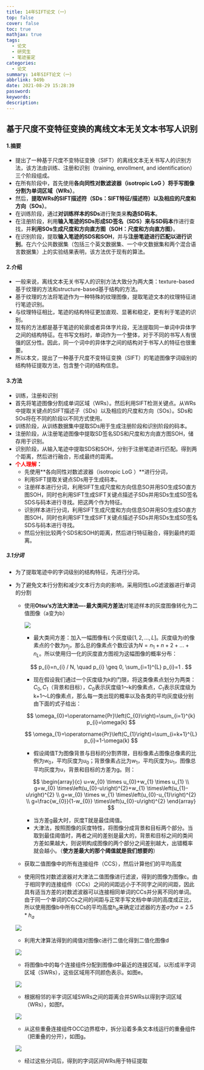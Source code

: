 ```yaml
---
title: 14年SIFT论文（一）
top: false
cover: false
toc: true
mathjax: true
tags:
  - 论文
  - 研究生
  - 笔迹鉴定
categories:
  - 论文
summary: 14年SIFT论文（一）
abbrlink: 949b
date: 2021-08-29 15:28:39
password:
keywords:
description:
---
```

## 基于尺度不变特征变换的离线文本无关文本书写人识别 

#### 1.摘要

- 提出了一种基于尺度不变特征变换（SIFT）的离线文本无关书写人的识别方法，该方法由训练、注册和识别（training, enrollment, and identification）三个阶段组成。
- 在所有阶段中，首先使用**各向同性对数滤波器（isotropic LoG ）**将手写图像分割为**单词区域（WRs）**。
- 然后，**提取WRs的SIFT描述符（SDs：SIFT特征/描述符）**以及相应的**尺度和方向（SOs）**。
- 在训练阶段，通过**对训练样本的SDs**进行聚类来**构造SD码本**。
- 在注册阶段，利用**输入笔迹的SDs形成SD签名（SDS）**来与**SD码本**作进行查找，并**利用SOs生成尺度和方向直方图（SOH：尺度和方向直方图）**。
- 在识别阶段，提取**输入笔迹的SDS和SOH**，并与**注册笔迹进行匹配以进行识别**。在六个公共数据集（包括三个英文数据集、一个中文数据集和两个混合语言数据集）上的实验结果表明，该方法优于现有的算法。

#### 2.介绍

- 一般来说，离线文本无关书写人的识别方法大致分为两大类：texture-based基于纹理的方法和structure-based基于结构的方法。
- 基于纹理的方法将笔迹作为一种特殊的纹理图像，提取笔迹文本的纹理特征进行笔迹识别。
- 与纹理特征相比，笔迹的结构特征更加直观、显著和稳定，更有利于笔迹的识别。
- 现有的方法都是基于笔迹的轮廓或者异体字片段，无法提取同一单词中异体字之间的结构特征。在书写文档时，单词作为一个整体，对于不同的书写人有很强的区分性。因此，同一个词中的异体字之间的结构对于书写人的特征也很重要。
- 所以本文，提出了一种基于尺度不变特征变换（SIFT）的笔迹图像字词级别的结构特征提取方法，包含整个词的结构信息。

#### 3.方法

- 训练，注册和识别
- 首先将笔迹图像分割成单词区域（WRs）。然后利用SIFT检测关键点。从WRs中提取关键点的SIFT描述子（SDs）以及相应的尺度和方向（SOs）。SDs和SOs将在不同的阶段以不同方式使用。
- 训练阶段，从训练数据集中提取SDs用于生成注册阶段和识别阶段的码本。
- 注册阶段，从注册笔迹图像中提取SD签名SDS和尺度和方向直方图SOH，储存用于识别。
- 识别阶段，从输入笔迹中提取SDS和SOH，分别于注册笔迹进行匹配。得到两个距离，然后进行融合，形成最终的距离。
- **<font color=red>个人理解</font>：**
  - 先使用**各向同性对数滤波器（isotropic LoG ）**进行分词，
  - 利用SIFT提取关键点SDs用于生成码本。
  - 注册样本进行分词，利用SIFT生成尺度和方向信息SO并用SO生成SO直方图SOH，同时也利用SIFT生成SIFT关键点描述子SDs并用SDs生成SD签名SDS与码本进行寻找。把这两个作为特征。
  - 识别样本进行分词，利用SIFT生成尺度和方向信息SO并用SO生成SO直方图SOH，同时也利用SIFT生成SIFT关键点描述子SDs并用SDs生成SD签名SDS与码本进行寻找。
  - 然后分别比较两个SDS和SOH的距离，然后进行特征融合，得到最终的距离。

##### 3.1分词

- 为了提取笔迹中的字词级别的结构特征，先进行分词。

- 为了避免文本行分割和减少文本行方向的影响，采用同性LoG滤波器进行单词的分割

  - 使用**Otsu‘s方法大津法—-最大类间方差法**对笔迹样本的灰度图像转化为二值图像（a变为b）

    ![](https://leng-mypic.oss-cn-beijing.aliyuncs.com/20210829143931.png)

    - 最大类间方差：加入一幅图像有$L$个灰度级$[1,2,...,L]$。灰度级为$i$的像素点的个数为$n_j$，那么总的像素点个数应该为$N=n_1+n+2+...+n_L$。所以使用归一化的灰度直方图视为这幅图像的概率分布：

    $$
    p_{i}=n_{i} / N, \quad p_{i} \geq 0, \sum_{i=1}^{L} p_{i}=1 .
    $$

    - 现在假设我们通过一个灰度级为k的门限，将这类像素点划分为两类：$C_{0},C_1$（背景和目标），$C_0$表示灰度级1～k的像素点，$C_1$表示灰度级为k+1～L的像素点，那么每一类出现的概率以及各类的平均灰度级分别由下面的式子给出：

    $$
    \omega_{0}=\operatorname{Pr}\left(C_{0}\right)=\sum_{i=1}^{k} p_{i}=\omega(k)
    $$

    $$
    \omega_{1}=\operatorname{Pr}\left(C_{1}\right)=\sum_{i=k+1}^{L} p_{i}=1-\omega(k)
    $$

    - 假设阈值T为图像背景与目标的分割界限，目标像素占图像总像素的比例为$w_0$，平均灰度为$u_0$；背景像素占比为$w_1$，平均灰度为$u_1$，图像总平均灰度为u，背景和目标的方差为g。则：

    $$
    \begin{array}{c}
    u=w_{0} \times u_{0}+w_{1} \times u_{1} \\
    g=w_{0} \times\left(u_{0}-u\right)^{2}+w_{1} \times\left(u_{1}-u\right)^{2} \\
    g=w_{0} \times w_{1} \times\left(u_{0}-u_{1}\right)^{2} \\
    g=\frac{w_{0}}{1-w_{0}} \times\left(u_{0}-u\right)^{2}
    \end{array}
    $$

    - 当方差g最大时，灰度T就是最佳阈值。
    - 大津法，按照图像的灰度特性，将图像分成背景和目标两个部分。当取到最佳阈值时，两者之间的差别是最大的，背景和目标之间的类间方差如果越大，则说明构成图像的两个部分之间差别越大，出错概率就会越小。（**使方差最大的那个阈值就是我们想要的**）

  - 获取二值图像中的所有连接组件（CCS），然后计算他们的平均高度

  - 使用同性对数滤波器对大津法二值图像进行滤波，得到的图像为图像c。由于相同字的连接组件（CCs）之间的间距远小于不同字之间的间距，因此具有适当方差的对数滤波器可以连接相同单词的CCs并分离不同的单词。由于同一个单词的CCs之间的间距与正常手写文档中单词的高度成正比，所以使用图像b中所有CCs的平均高度$h_a$来确定过滤器的方差$σ$为$σ = 2.5*h_a$

  ![](https://leng-mypic.oss-cn-beijing.aliyuncs.com/20210829145122.png)

  - 利用大津算法得到的阈值对图像c进行二值化得到二值化图像d

  ![](https://leng-mypic.oss-cn-beijing.aliyuncs.com/20210829145512.png)

  - 将图像b中的每个连接组件分配到图像d中最近的连接区域，以形成半字词区域（SWRs），这些区域用不同颜色表示。如图e。

  ![](https://leng-mypic.oss-cn-beijing.aliyuncs.com/20210829145822.png)

  - 根据相邻的半字词区域SWRs之间的距离合并SWRs以得到字词区域（WRs），如图f。

  ![](https://leng-mypic.oss-cn-beijing.aliyuncs.com/20210829150050.png)

  - 从这些重叠连接组件OCC边界框中，拆分沿着多条文本线运行的重叠组件（把重叠的分开），如图g。

  ![](https://leng-mypic.oss-cn-beijing.aliyuncs.com/20210829150312.png)

  - 经过这些分词后，得到的字词区间WRs用于特征提取













